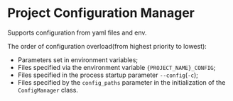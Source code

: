 
# Project Configuration Manager

Supports configuration from yaml files and env.

The order of configuration overload(from highest priority to lowest):
- Parameters set in environment variables;
- Files specified via the environment variable `{PROJECT_NAME}_CONFIG`;
- Files specified in the process startup parameter `--config`(`-c`);
- Files specified by the `config_paths` parameter in the initialization of the `ConfigManager` class.
